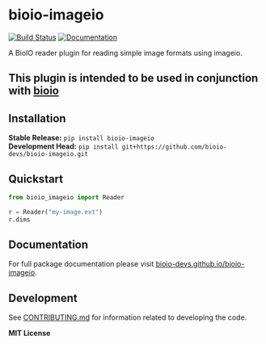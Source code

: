 # bioio-imageio

[![Build Status](https://github.com/bioio-devs/bioio-imageio/actions/workflows/ci.yml/badge.svg)](https://github.com/bioio-devs/bioio-imageio/actions)
[![Documentation](https://github.com/bioio-devs/bioio-imageio/actions/workflows/docs.yml/badge.svg)](https://bioio-devs.github.io/bioio-imageio)

A BioIO reader plugin for reading simple image formats using imageio.

This plugin is intended to be used in conjunction with [bioio](https://github.com/bioio-devs/bioio)
---

## Installation

**Stable Release:** `pip install bioio-imageio`<br>
**Development Head:** `pip install git+https://github.com/bioio-devs/bioio-imageio.git`

## Quickstart

```python
from bioio_imageio import Reader 

r = Reader("my-image.ext")
r.dims
```

## Documentation

For full package documentation please visit [bioio-devs.github.io/bioio-imageio](https://bioio-devs.github.io/bioio-imageio).

## Development

See [CONTRIBUTING.md](CONTRIBUTING.md) for information related to developing the code.

**MIT License**
